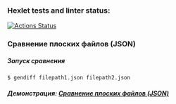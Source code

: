 ### Hexlet tests and linter status:

[![Actions Status](https://github.com/Ingsip/frontend-project-46/actions/workflows/hexlet-check.yml/badge.svg)](https://github.com/Ingsip/frontend-project-46/actions)

### Сравнение плоских файлов (JSON)

##### Запуск сравнения

```
$ gendiff filepath1.json filepath2.json
```

##### Демонстрация: [Сравнение плоских файлов (JSON)](https://asciinema.org/a/8Igw18aeJ2by9WDUKp9KzfAFa)
